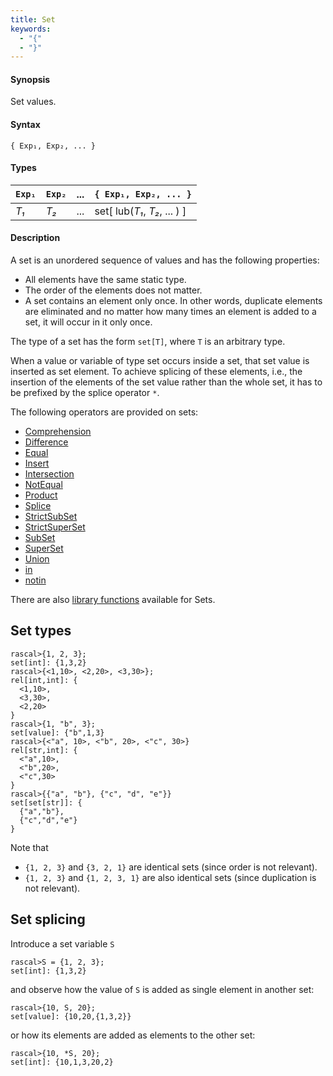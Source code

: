 ```yaml
---
title: Set
keywords:
  - "{"
  - "}"
---
```


#### Synopsis

Set values.

#### Syntax

`{ Exp₁, Exp₂, ... }`

#### Types


|  `Exp₁` |  `Exp₂` |  ...  |  `{ Exp₁, Exp₂, ... }`    |
| --- | --- | --- | --- |
| _T₁_    | _T₂_    |  ...  |  set[ lub(_T₁_, _T₂_, ... ) ]  |


#### Description

A set is an unordered sequence of values and has the following properties:

*  All elements have the same static type.
*  The order of the elements does not matter.
*  A set contains an element only once. In other words, duplicate elements are eliminated and no 
  matter how many times an element is added to a set, it will occur in it only once.


The type of a set has the form `set[T]`,
where `T` is an arbitrary type.

When a value or variable of type set occurs inside a set, that set value is inserted as set element. 
To achieve splicing of these elements, i.e., the insertion of the elements of the set value rather than the whole set,
it has to be prefixed by the splice operator `*`.

The following operators are provided on sets:
* [Comprehension](../../../../Rascal/Expressions/Values/Set/Comprehension/index.md)
* [Difference](../../../../Rascal/Expressions/Values/Set/Difference/index.md)
* [Equal](../../../../Rascal/Expressions/Values/Set/Equal/index.md)
* [Insert](../../../../Rascal/Expressions/Values/Set/Insert/index.md)
* [Intersection](../../../../Rascal/Expressions/Values/Set/Intersection/index.md)
* [NotEqual](../../../../Rascal/Expressions/Values/Set/NotEqual/index.md)
* [Product](../../../../Rascal/Expressions/Values/Set/Product/index.md)
* [Splice](../../../../Rascal/Expressions/Values/Set/Splice/index.md)
* [StrictSubSet](../../../../Rascal/Expressions/Values/Set/StrictSubSet/index.md)
* [StrictSuperSet](../../../../Rascal/Expressions/Values/Set/StrictSuperSet/index.md)
* [SubSet](../../../../Rascal/Expressions/Values/Set/SubSet/index.md)
* [SuperSet](../../../../Rascal/Expressions/Values/Set/SuperSet/index.md)
* [Union](../../../../Rascal/Expressions/Values/Set/Union/index.md)
* [in](../../../../Rascal/Expressions/Values/Set/in/index.md)
* [notin](../../../../Rascal/Expressions/Values/Set/notin/index.md)

There are also [library functions](../../../../Library/Set.md) available for Sets.
##  Set types 


```rascal-shell 
rascal>{1, 2, 3};
set[int]: {1,3,2}
rascal>{<1,10>, <2,20>, <3,30>};
rel[int,int]: {
  <1,10>,
  <3,30>,
  <2,20>
}
rascal>{1, "b", 3};
set[value]: {"b",1,3}
rascal>{<"a", 10>, <"b", 20>, <"c", 30>}
rel[str,int]: {
  <"a",10>,
  <"b",20>,
  <"c",30>
}
rascal>{{"a", "b"}, {"c", "d", "e"}}
set[set[str]]: {
  {"a","b"},
  {"c","d","e"}
}
```
Note that

*  `{1, 2, 3}` and `{3, 2, 1}` are identical sets (since order is not relevant).
*  `{1, 2, 3}` and `{1, 2, 3, 1}` are also identical sets (since duplication is not relevant).



##  Set splicing 

Introduce a set variable `S`

```rascal-shell ,continue
rascal>S = {1, 2, 3};
set[int]: {1,3,2}
```
and observe how the value of `S` is added as single element in another set:

```rascal-shell ,continue
rascal>{10, S, 20};
set[value]: {10,20,{1,3,2}}
```
or how its elements are added as elements to the other set:

```rascal-shell ,continue
rascal>{10, *S, 20};
set[int]: {10,1,3,20,2}
```


